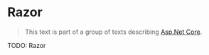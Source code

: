 # Razor

> This text is part of a group of texts describing [Asp.Net Core](../Index.md).

TODO: Razor